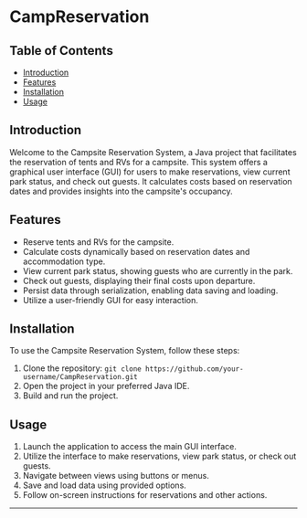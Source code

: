 # CampReservation

## Table of Contents

- [Introduction](#introduction)
- [Features](#features)
- [Installation](#installation)
- [Usage](#usage)


## Introduction

Welcome to the Campsite Reservation System, a Java project that facilitates the reservation of tents and RVs for a campsite. This system offers a graphical user interface (GUI) for users to make reservations, view current park status, and check out guests. It calculates costs based on reservation dates and provides insights into the campsite's occupancy.

## Features

- Reserve tents and RVs for the campsite.
- Calculate costs dynamically based on reservation dates and accommodation type.
- View current park status, showing guests who are currently in the park.
- Check out guests, displaying their final costs upon departure.
- Persist data through serialization, enabling data saving and loading.
- Utilize a user-friendly GUI for easy interaction.

## Installation

To use the Campsite Reservation System, follow these steps:

1. Clone the repository: `git clone https://github.com/your-username/CampReservation.git`
2. Open the project in your preferred Java IDE.
3. Build and run the project.

## Usage

1. Launch the application to access the main GUI interface.
2. Utilize the interface to make reservations, view park status, or check out guests.
3. Navigate between views using buttons or menus.
4. Save and load data using provided options.
5. Follow on-screen instructions for reservations and other actions.



---

